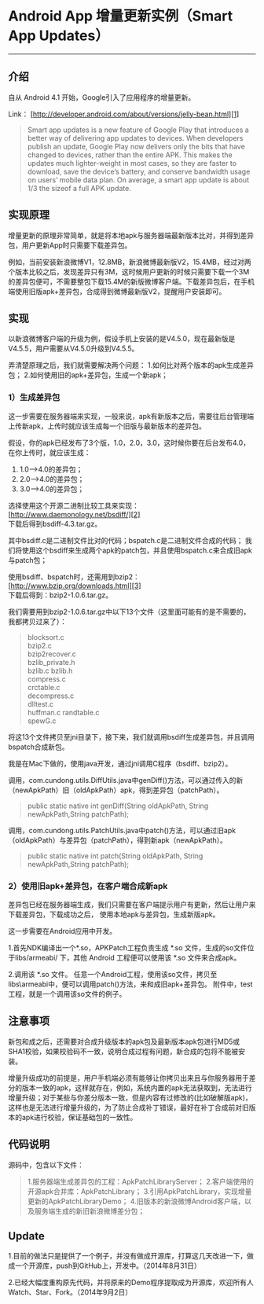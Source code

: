 # Android App 增量更新实例（Smart App Updates）

------

## 介绍

自从 Android 4.1 开始，Google引入了应用程序的增量更新。 

Link： [http://developer.android.com/about/versions/jelly-bean.html][1]
> Smart app updates is a new feature of Google Play that introduces a
> better way of delivering app updates to devices. When developers
> publish an update, Google Play now delivers only the bits that have
> changed to devices, rather than the entire APK. This makes the updates
> much lighter-weight in most cases, so they are faster to download,
> save the device’s battery, and conserve bandwidth usage on users’
> mobile data plan. On average, a smart app update is about 1/3 the
> sizeof a full APK update.

## 实现原理

增量更新的原理非常简单，就是将本地apk与服务器端最新版本比对，并得到差异包，用户更新App时只需要下载差异包。

例如，当前安装新浪微博V1，12.8MB，新浪微博最新版V2，15.4MB，经过对两个版本比较之后，发现差异只有3M，这时候用户更新的时候只需要下载一个3M的差异包便可，不需要整包下载15.4M的新版微博客户端。下载差异包后，在手机端使用旧版apk+差异包，合成得到微博最新版V2，提醒用户安装即可。 

## 实现

以新浪微博客户端的升级为例，假设手机上安装的是V4.5.0，现在最新版是V4.5.5，用户需要从V4.5.0升级到V4.5.5。 

弄清楚原理之后，我们就需要解决两个问题： 
1.如何比对两个版本的apk生成差异包； 
2.如何使用旧的apk+差异包，生成一个新apk； 

### 1）生成差异包
这一步需要在服务器端来实现，一般来说，apk有新版本之后，需要往后台管理端上传新apk，上传时就应该生成每一个旧版与最新版本的差异包。 

假设，你的apk已经发布了3个版，1.0，2.0，3.0，这时候你要在后台发布4.0，在你上传时，就应该生成：

 1. 1.0——>4.0的差异包；
 2. 2.0——>4.0的差异包；
 3. 3.0——>4.0的差异包；

选择使用这个开源二进制比较工具来实现： 
[http://www.daemonology.net/bsdiff/][2]<br/>下载后得到bsdiff-4.3.tar.gz。 

其中bsdiff.c是二进制文件比对的代码；bspatch.c是二进制文件合成的代码； 
我们将使用这个bsdiff来生成两个apk的patch包，并且使用bspatch.c来合成旧apk与patch包； 

使用bsdiff、bspatch时，还需用到bzip2： [http://www.bzip.org/downloads.html][3]<br/>下载后得到：bzip2-1.0.6.tar.gz。 

我们需要用到bzip2-1.0.6.tar.gz中以下13个文件（这里面可能有的是不需要的，我都拷贝过来了）： 

> blocksort.c  
> bzip2.c  
> bzip2recover.c  
> bzlib_private.h  
> bzlib.c 
> bzlib.h  
> compress.c  
> crctable.c  
> decompress.c  
> dlltest.c  
> huffman.c 
> randtable.c  
> spewG.c

将这13个文件拷贝至jni目录下，接下来，我们就调用bsdiff生成差异包，并且调用bspatch合成新包。 

我是在Mac下做的，使用java开发，通过jni调用C程序（bsdiff、bzip2）。 

调用，com.cundong.utils.DiffUtils.java中genDiff()方法，可以通过传入的新（newApkPath）旧（oldApkPath）apk，得到差异包（patchPath）。 

> public static native int genDiff(String oldApkPath, String
> newApkPath,String patchPath);

调用，com.cundong.utils.PatchUtils.java中patch()方法，可以通过旧apk（oldApkPath）与差异包（patchPath），得到新apk（newApkPath）。

> public static native int patch(String oldApkPath, String
> newApkPath,String patchPath);

### 2）使用旧apk+差异包，在客户端合成新apk

差异包已经在服务器端生成，我们只需要在客户端提示用户有更新，然后让用户来下载差异包，下载成功之后， 
使用本地apk与差异包，生成新版apk。 

这一步需要在Android应用中开发。 

1.首先NDK编译出一个*.so，APKPatch工程负责生成 *.so 文件，生成的so文件位于libs/armeabi/ 下，其他 Android 工程便可以使用该 *.so 文件来合成apk。 

2.调用该 *.so 文件。 
任意一个Android工程，使用该so文件，拷贝至libs\armeabi中，便可以调用patch()方法，来和成旧apk+差异包。 
附件中，test工程，就是一个调用该so文件的例子。 

## 注意事项

新包和成之后，还需要对合成升级版本的apk包及最新版本apk包进行MD5或SHA1校验，如果校验码不一致，说明合成过程有问题，新合成的包将不能被安装。

增量升级成功的前提是，用户手机端必须有能够让你拷贝出来且与你服务器用于差分的版本一致的apk，这样就存在，例如，系统内置的apk无法获取到，无法进行增量升级；对于某些与你差分版本一致，但是内容有过修改的(比如破解版apk)，这样也是无法进行增量升级的，为了防止合成补丁错误，最好在补丁合成前对旧版本的apk进行校验，保证基础包的一致性。 

## 代码说明

源码中，包含以下文件： 

> 1.服务器端生成差异包的工程：ApkPatchLibraryServer；
> 2.客户端使用的开源apk合并库：ApkPatchLibrary；
> 3.引用ApkPatchLibrary，实现增量更新的ApkPatchLibraryDemo；
> 4.旧版本的新浪微博Android客户端，以及服务端生成的新旧新浪微博差分包；

## Update

1.目前的做法只是提供了一个例子，并没有做成开源库，打算这几天改进一下，做成一个开源库，push到GitHub上，开发中。（2014年8月31日）

2.已经大幅度重构原先代码，并将原来的Demo程序提取成为开源库，欢迎所有人Watch、Star、Fork。（2014年9月2日）

  [1]: http://developer.android.com/about/versions/jelly-bean.html
  [2]: http://www.daemonology.net/bsdiff/
  [3]: http://www.bzip.org/downloads.html
